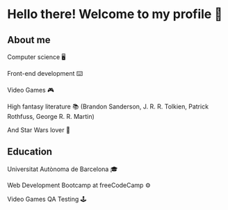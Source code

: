 # Hello there! Welcome to my profile 👋

## About me
Computer science 🖥️  

Front-end development ⌨️  

Video Games 🎮  

High fantasy literature 📚 (Brandon Sanderson, J. R. R. Tolkien, Patrick Rothfuss, George R. R. Martin)  

And Star Wars lover 👾  


## Education
Universitat Autònoma de Barcelona 🎓  

Web Development Bootcamp at freeCodeCamp ⚙️  

Video Games QA Testing 🕹️
